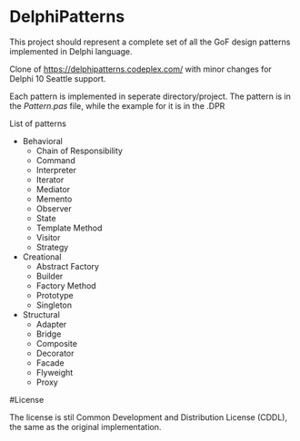 # DelphiPatterns
This project should represent a complete set of all the GoF design patterns implemented in Delphi language. 

Clone of https://delphipatterns.codeplex.com/ with minor changes for Delphi 10 Seattle support.

Each pattern is implemented in seperate directory/project. The pattern is in the *Pattern.pas* file, while the example for it is in the .DPR

List of patterns
* Behavioral
  * Chain of Responsibility
  * Command
  * Interpreter
  * Iterator
  * Mediator
  * Memento
  * Observer
  * State
  * Template Method
  * Visitor
  * Strategy
* Creational
  * Abstract Factory
  * Builder
  * Factory Method
  * Prototype
  * Singleton
* Structural
  * Adapter
  * Bridge
  * Composite
  * Decorator
  * Facade
  * Flyweight
  * Proxy

#License

The license is stil Common Development and Distribution License (CDDL), the same as the original implementation.